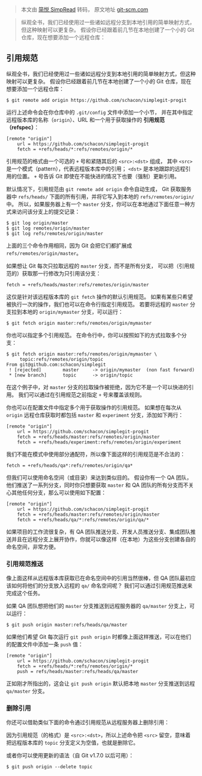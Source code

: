 > 本文由 [简悦 SimpRead](http://ksria.com/simpread/) 转码， 原文地址 [git-scm.com](https://git-scm.com/book/zh/v2/Git-%E5%86%85%E9%83%A8%E5%8E%9F%E7%90%86-%E5%BC%95%E7%94%A8%E8%A7%84%E8%8C%83)

> 纵观全书，我们已经使用过一些诸如远程分支到本地引用的简单映射方式，但这种映射可以更复杂。 假设你已经跟着前几节在本地创建了一个小的 Git 仓库，现在想要添加一个远程仓库：

引用规范
----

纵观全书，我们已经使用过一些诸如远程分支到本地引用的简单映射方式，但这种映射可以更复杂。 假设你已经跟着前几节在本地创建了一个小的 Git 仓库，现在想要添加一个远程仓库：

```
$ git remote add origin https://github.com/schacon/simplegit-progit

```

运行上述命令会在你仓库中的 `.git/config` 文件中添加一个小节， 并在其中指定远程版本库的名称（`origin`）、URL 和一个用于获取操作的 **引用规范（refspec）**：

```
[remote "origin"]
	url = https://github.com/schacon/simplegit-progit
	fetch = +refs/heads/*:refs/remotes/origin/*

```

引用规范的格式由一个可选的 `+` 号和紧随其后的 `<src>:<dst>` 组成， 其中 `<src>` 是一个模式（pattern），代表远程版本库中的引用； `<dst>` 是本地跟踪的远程引用的位置。 `+` 号告诉 Git 即使在不能快进的情况下也要（强制）更新引用。

默认情况下，引用规范由 `git remote add origin` 命令自动生成， Git 获取服务器中 `refs/heads/` 下面的所有引用，并将它写入到本地的 `refs/remotes/origin/` 中。 所以，如果服务器上有一个 `master` 分支，你可以在本地通过下面任意一种方式来访问该分支上的提交记录：

```
$ git log origin/master
$ git log remotes/origin/master
$ git log refs/remotes/origin/master

```

上面的三个命令作用相同，因为 Git 会把它们都扩展成 `refs/remotes/origin/master`。

如果想让 Git 每次只拉取远程的 `master` 分支，而不是所有分支， 可以把（引用规范的）获取那一行修改为只引用该分支：

```
fetch = +refs/heads/master:refs/remotes/origin/master

```

这仅是针对该远程版本库的 `git fetch` 操作的默认引用规范。 如果有某些只希望被执行一次的操作，我们也可以在命令行指定引用规范。 若要将远程的 `master` 分支拉到本地的 `origin/mymaster` 分支，可以运行：

```
$ git fetch origin master:refs/remotes/origin/mymaster

```

你也可以指定多个引用规范。 在命令行中，你可以按照如下的方式拉取多个分支：

```
$ git fetch origin master:refs/remotes/origin/mymaster \
	 topic:refs/remotes/origin/topic
From git@github.com:schacon/simplegit
 ! [rejected]        master     -> origin/mymaster  (non fast forward)
 * [new branch]      topic      -> origin/topic

```

在这个例子中，对 `master` 分支的拉取操作被拒绝，因为它不是一个可以快进的引用。 我们可以通过在引用规范之前指定 `+` 号来覆盖该规则。

你也可以在配置文件中指定多个用于获取操作的引用规范。 如果想在每次从 `origin` 远程仓库获取时都包括 `master` 和 `experiment` 分支，添加如下两行：

```
[remote "origin"]
	url = https://github.com/schacon/simplegit-progit
	fetch = +refs/heads/master:refs/remotes/origin/master
	fetch = +refs/heads/experiment:refs/remotes/origin/experiment

```

我们不能在模式中使用部分通配符，所以像下面这样的引用规范是不合法的：

```
fetch = +refs/heads/qa*:refs/remotes/origin/qa*

```

但我们可以使用命名空间（或目录）来达到类似目的。 假设你有一个 QA 团队，他们推送了一系列分支，同时你只想要获取 `master` 和 QA 团队的所有分支而不关心其他任何分支，那么可以使用如下配置：

```
[remote "origin"]
	url = https://github.com/schacon/simplegit-progit
	fetch = +refs/heads/master:refs/remotes/origin/master
	fetch = +refs/heads/qa/*:refs/remotes/origin/qa/*

```

如果项目的工作流很复杂，有 QA 团队推送分支、开发人员推送分支、集成团队推送并且在远程分支上展开协作，你就可以像这样（在本地）为这些分支创建各自的命名空间，非常方便。

### 引用规范推送

像上面这样从远程版本库获取已在命名空间中的引用当然很棒，但 QA 团队最初应该如何将他们的分支放入远程的 `qa/` 命名空间呢？ 我们可以通过引用规范推送来完成这个任务。

如果 QA 团队想把他们的 `master` 分支推送到远程服务器的 `qa/master` 分支上，可以运行：

```
$ git push origin master:refs/heads/qa/master

```

如果他们希望 Git 每次运行 `git push origin` 时都像上面这样推送，可以在他们的配置文件中添加一条 `push` 值：

```
[remote "origin"]
	url = https://github.com/schacon/simplegit-progit
	fetch = +refs/heads/*:refs/remotes/origin/*
	push = refs/heads/master:refs/heads/qa/master

```

正如刚才所指出的，这会让 `git push origin` 默认把本地 `master` 分支推送到远程 `qa/master` 分支。

### 删除引用

你还可以借助类似下面的命令通过引用规范从远程服务器上删除引用：

因为引用规范（的格式）是 `<src>:<dst>`，所以上述命令把 `<src>` 留空，意味着把远程版本库的 `topic` 分支定义为空值，也就是删除它。

或者你可以使用更新的语法（自 Git v1.7.0 以后可用）：

```
$ git push origin --delete topic

```